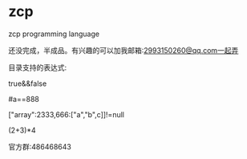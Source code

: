 # zcp
zcp programming language

还没完成，半成品。有兴趣的可以加我邮箱:2993150260@qq.com一起弄

目录支持的表达式:

true&&false

#a==888

["array":2333,666:["a","b",c]]!=null

(2+3)*4

官方群:486468643
